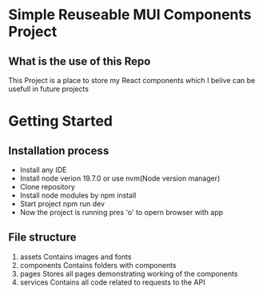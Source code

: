 # Simple Reuseable MUI Components Project

## What is the use of this Repo

This Project is a place to store my React components which I belive can be usefull in future projects

# Getting Started

## Installation process
- Install any IDE
- Install node verion 19.7.0 or use nvm(Node version manager)
- Clone repository 
- Install node modules by npm install
- Start project npm run dev
- Now the project is running pres 'o' to opern browser with app

## File structure
1. assets
    Contains images and fonts
2. components
    Contains folders with components
3. pages
    Stores all pages demonstrating working of the components
4. services
    Contains all code related to requests to the API
